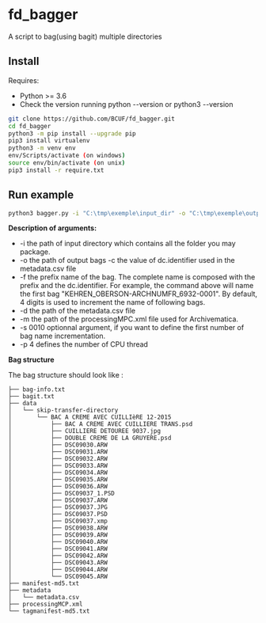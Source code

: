 # fd_bagger

A script to bag(using bagit) multiple directories

## Install

Requires:
* Python >= 3.6
* Check the version running python --version or python3 --version

```bash
git clone https://github.com/BCUF/fd_bagger.git
cd fd_bagger
python3 -m pip install --upgrade pip
pip3 install virtualenv
python3 -m venv env
env/Scripts/activate (on windows)
source env/bin/activate (on unix)
pip3 install -r require.txt
```

## Run example

```bash
python3 bagger.py -i "C:\tmp\exemple\input_dir" -o "C:\tmp\exemple\output_dir" -c ARCHNUMFR_6932 -f KEHREN_OBERSON -d "C:\tmp\exemple\metadata\metadata.csv" -m "C:\tmp\exemple\processingMCP.xml" -s 0010 -p 4
```
**Description of arguments:**

- -i the path of input directory which contains all the folder you may package.
- -o the path of output bags
 -c the value of dc.identifier used in the metadata.csv file
- -f the prefix name of the bag. The complete name is composed with the prefix and the dc.identifier. For example, the command above will name the first bag "KEHREN_OBERSON-ARCHNUMFR_6932-0001". By default, 4 digits is used to increment the name of following bags.
- -d the path of the metadata.csv file
- -m the path of the processingMPC.xml file used for Archivematica.
- -s 0010 optionnal argument, if you want to define the first number of bag name incrementation.
- -p 4 defines the number of CPU thread

**Bag structure**

The bag structure should look like :

```
├── bag-info.txt
├── bagit.txt
├── data
│   └── skip-transfer-directory
│       └── BAC A CREME AVEC CUILLIèRE 12-2015
│           ├── BAC A CREME AVEC CUILLIERE TRANS.psd
│           ├── CUILLIERE DETOUREE 9037.jpg
│           ├── DOUBLE CREME DE LA GRUYERE.psd
│           ├── DSC09030.ARW
│           ├── DSC09031.ARW
│           ├── DSC09032.ARW
│           ├── DSC09033.ARW
│           ├── DSC09034.ARW
│           ├── DSC09035.ARW
│           ├── DSC09036.ARW
│           ├── DSC09037_1.PSD
│           ├── DSC09037.ARW
│           ├── DSC09037.JPG
│           ├── DSC09037.PSD
│           ├── DSC09037.xmp
│           ├── DSC09038.ARW
│           ├── DSC09039.ARW
│           ├── DSC09040.ARW
│           ├── DSC09041.ARW
│           ├── DSC09042.ARW
│           ├── DSC09043.ARW
│           ├── DSC09044.ARW
│           └── DSC09045.ARW
├── manifest-md5.txt
├── metadata
│   └── metadata.csv
├── processingMCP.xml
└── tagmanifest-md5.txt
```
